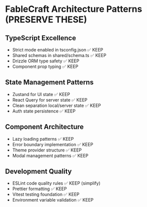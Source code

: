 # FableCraft Architecture Patterns (PRESERVE THESE)

## TypeScript Excellence
- Strict mode enabled in tsconfig.json ✅ KEEP
- Shared schemas in shared/schema.ts ✅ KEEP
- Drizzle ORM type safety ✅ KEEP
- Component prop typing ✅ KEEP

## State Management Patterns
- Zustand for UI state ✅ KEEP
- React Query for server state ✅ KEEP
- Clean separation local/server state ✅ KEEP
- Auth state persistence ✅ KEEP

## Component Architecture
- Lazy loading patterns ✅ KEEP
- Error boundary implementation ✅ KEEP
- Theme provider structure ✅ KEEP
- Modal management patterns ✅ KEEP

## Development Quality
- ESLint code quality rules ✅ KEEP (simplify)
- Prettier formatting ✅ KEEP
- Vitest testing foundation ✅ KEEP
- Environment variable validation ✅ KEEP